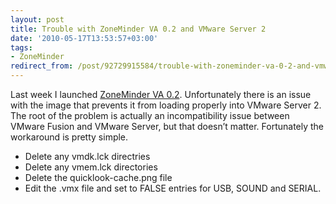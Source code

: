 ```yaml
---
layout: post
title: Trouble with ZoneMinder VA 0.2 and VMware Server 2
date: '2010-05-17T13:53:57+03:00'
tags:
- ZoneMinder
redirect_from: /post/92729915584/trouble-with-zoneminder-va-0-2-and-vmware-server-2
---
```

Last week I launched [ZoneMinder VA 0.2](http://viktorpetersson.com/open-source/zoneminder-virtual-appliance/). Unfortunately there is an issue with the image that prevents it from loading properly into VMware Server 2. The root of the problem is actually an incompatibility issue between VMware Fusion and VMware Server, but that doesn’t matter. Fortunately the workaround is pretty simple.

- Delete any vmdk.lck directries
- Delete any vmem.lck directories
- Delete the quicklook-cache.png file
- Edit the .vmx file and set to FALSE entries for USB, SOUND and SERIAL.
